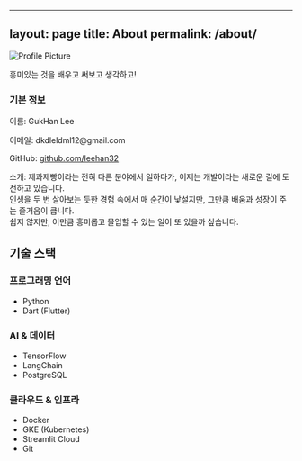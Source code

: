 
---
layout: page
title: About
permalink: /about/
---

<div class="about-section">
    <div class="profile">
        <img src="images/profile.jpg" alt="Profile Picture">
        <p>흥미있는 것을 배우고 써보고 생각하고!</p>
    </div>
    <div class="info">
        <h3>기본 정보</h3>
        <p>이름: GukHan Lee</p>
        <p>이메일: dkdleldml12@gmail.com</p>
        <p>GitHub: <a href="https://github.com/leehan32" target="_blank">github.com/leehan32</a></p>
        <p>소개: 제과제빵이라는 전혀 다른 분야에서 일하다가, 이제는 개발이라는 새로운 길에 도전하고 있습니다.<br>
            인생을 두 번 살아보는 듯한 경험 속에서 매 순간이 낯설지만, 그만큼 배움과 성장이 주는 즐거움이 큽니다.<br>
            쉽지 않지만, 이만큼 흥미롭고 몰입할 수 있는 일이 또 있을까 싶습니다.</p>
    </div>
</div>

<div class="skills-section">
    <h2>기술 스택</h2>
    <div class="skills-container">
        <div class="skill-category">
            <h3>프로그래밍 언어</h3>
            <ul>
                <li>Python</li>
                <li>Dart (Flutter)</li>
            </ul>
        </div>
        <div class="skill-category">
            <h3>AI & 데이터</h3>
            <ul>
                <li>TensorFlow</li>
                <li>LangChain</li>
                <li>PostgreSQL</li>
            </ul>
        </div>
        <div class="skill-category">
            <h3>클라우드 & 인프라</h3>
            <ul>
                <li>Docker</li>
                <li>GKE (Kubernetes)</li>
                <li>Streamlit Cloud</li>
                <li>Git</li>
            </ul>
        </div>
    </div>
</div>
